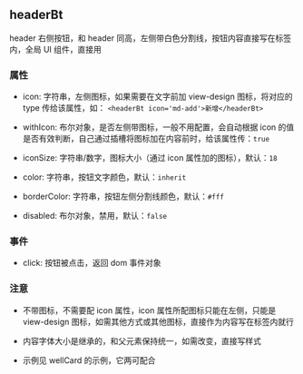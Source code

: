 ## headerBt

header 右侧按钮，和 header 同高，左侧带白色分割线，按钮内容直接写在标签内，全局 UI 组件，直接用

### 属性

- icon: 字符串，左侧图标，如果需要在文字前加 view-design 图标，将对应的 type 传给该属性，如： `<headerBt icon='md-add'>新增</headerBt>`

- withIcon: 布尔对象，是否左侧带图标，一般不用配置，会自动根据 icon 的值是否有效判断，自己通过插槽将图标加在内容前时，给该属性传：`true`

- iconSize: 字符串/数字，图标大小（通过 icon 属性加的图标），默认：`18`

- color: 字符串，按钮文字颜色，默认：`inherit`

- borderColor: 字符串，按钮左侧分割线颜色，默认：`#fff`

- disabled: 布尔对象，禁用，默认：`false`

### 事件

- click: 按钮被点击，返回 dom 事件对象

### 注意

- 不带图标，不需要配 icon 属性，icon 属性所配图标只能在左侧，只能是 view-design 图标，如需其他方式或其他图标，直接作为内容写在标签内就行

- 内容字体大小是继承的，和父元素保持统一，如需改变，直接写样式

- 示例见 wellCard 的示例，它两可配合
